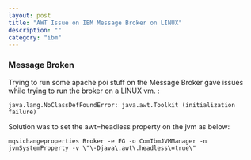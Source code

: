```yaml
---
layout: post
title: "AWT Issue on IBM Message Broker on LINUX"
description: ""
category: "ibm"
---
```


### Message Broken

Trying to run some apache poi stuff on the Message Broker gave issues while trying to run the broker on a LINUX vm. :

>
	java.lang.NoClassDefFoundError: java.awt.Toolkit (initialization failure)
	
Solution was to set the awt=headless property on the jvm as below:

>
	mqsichangeproperties Broker -e EG -o ComIbmJVMManager -n jvmSystemProperty -v \"\-Djava\.awt\.headless\=true\"
